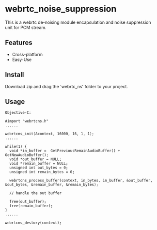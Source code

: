 # webrtc_noise_suppression
This is a webrtc de-noising module encapsulation and noise suppression unit for PCM stream.

## Features
+ Cross-platform
+ Easy-Use

## Install
Download zip and drag the 'webrtc_ns' folder to your project.

## Usage
 

```
Objective-C: 

#import "webrtcns.h"
......

webrtcns_init(&context, 16000, 16, 1, 1);
......

while(1) {
  void *in_buffer =  GetPreviousRemainAudioBuffer() + GetNewAudioBuffer();
  void *out_buffer = NULL;
  void *remain_buffer = NULL;
  unsigned int out_bytes = 0;
  unsigned int remain_bytes = 0;
  
  webrtcns_process_buffer(context, in_bytes, in_buffer, &out_buffer, &out_bytes, &remain_buffer, &remain_bytes);
  
  // handle the out buffer
  
  free(out_buffer);
  free(remain_buffer);
}
......

webrtcns_destory(context);
```
